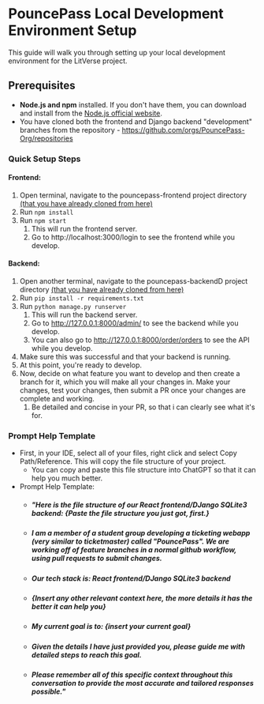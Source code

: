 # PouncePass Local Development Environment Setup

This guide will walk you through setting up your local development environment for the LitVerse project.

## Prerequisites

- **Node.js and npm** installed. If you don't have them, you can download and install from the [Node.js official website](https://nodejs.org/).
- You have cloned both the frontend and Django backend "development" branches from the repository - https://github.com/orgs/PouncePass-Org/repositories

### Quick Setup Steps
#### Frontend:
1. Open terminal, navigate to the pouncepass-frontend project directory [(that you have already cloned from here)](https://github.com/PouncePass-Org/pouncepass-frontend)
2. Run `npm install`
3. Run `npm start`
    1. This will run the frontend server.
    2. Go to http://localhost:3000/login to see the frontend while you develop.
#### Backend:
1. Open another terminal, navigate to the pouncepass-backendD project directory [(that you have already cloned from here)](https://github.com/PouncePass-Org/pouncepass-backend)
2. Run `pip install -r requirements.txt`
3. Run `python manage.py runserver`
    1. This will run the backend server.
    2. Go to http://127.0.0.1:8000/admin/ to see the backend while you develop.
    3. You can also go to http://127.0.0.1:8000/order/orders to see the API while you develop.
5. Make sure this was successful and that your backend is running.
6. At this point, you're ready to develop.
7. Now, decide on what feature you want to develop and then create a branch for it, which you will make all your changes in. Make your changes, test your changes, then submit a PR once your changes are complete and working.
    1. Be detailed and concise in your PR, so that i can clearly see what it's for.

### Prompt Help Template
- First, in your IDE, select all of your files, right click and select Copy Path/Reference. This will copy the file structure of your project.
    - You can copy and paste this file structure into ChatGPT so that it can help you much better.
- Prompt Help Template:
    - ##### "Here is the file structure of our React frontend/DJango SQLite3 backend: {Paste the file structure you just got, first.}
    - ##### I am a member of a student group developing a ticketing webapp (very similar to ticketmaster) called "PouncePass". We are working off of feature branches in a normal github workflow, using pull requests to submit changes.
    - ##### Our tech stack is: React frontend/DJango SQLite3 backend
    - ##### {Insert any other relevant context here, the more details it has the better it can help you}
    - ##### My current goal is to: {insert your current goal}
    - ##### Given the details I have just provided you, please guide me with detailed steps to reach this goal.
    - ##### Please remember all of this specific context throughout this conversation to provide the most accurate and tailored responses possible."